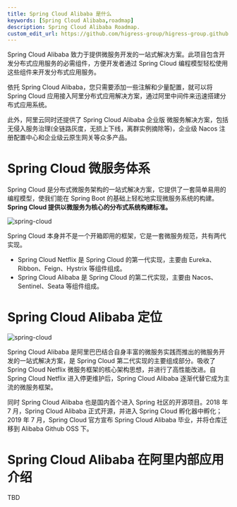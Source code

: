 ```yaml
---
title: Spring Cloud Alibaba 是什么
keywords: [Spring Cloud Alibaba,roadmap]
description: Spring Cloud Alibaba Roadmap.
custom_edit_url: https://github.com/higress-group/higress-group.github.io/blob/main/i18n/zh-cn/docusaurus-plugin-content-docs/current/overview/roadmap.md
---
```


Spring Cloud Alibaba 致力于提供微服务开发的一站式解决方案。此项目包含开发分布式应用服务的必需组件，方便开发者通过 Spring Cloud 编程模型轻松使用这些组件来开发分布式应用服务。

依托 Spring Cloud Alibaba，您只需要添加一些注解和少量配置，就可以将 Spring Cloud 应用接入阿里分布式应用解决方案，通过阿里中间件来迅速搭建分布式应用系统。

此外，阿里云同时还提供了 Spring Cloud Alibaba 企业版 微服务解决方案，包括无侵入服务治理(全链路灰度，无损上下线，离群实例摘除等)，企业级 Nacos 注册配置中心和企业级云原生网关等众多产品。

# Spring Cloud 微服务体系
Spring Cloud 是分布式微服务架构的一站式解决方案，它提供了一套简单易用的编程模型，使我们能在 Spring Boot 的基础上轻松地实现微服务系统的构建。
**Spring Cloud 提供以微服务为核心的分布式系统构建标准。** 

![spring-cloud](../../../../../static/img/overview-doc-img/spring-cloud-img.png)

Spring Cloud 本身并不是一个开箱即用的框架，它是一套微服务规范，共有两代实现。
- Spring Cloud Netflix 是 Spring Cloud 的第一代实现，主要由 Eureka、Ribbon、Feign、Hystrix 等组件组成。
- Spring Cloud Alibaba 是 Spring Cloud 的第二代实现，主要由 Nacos、Sentinel、Seata 等组件组成。

# Spring Cloud Alibaba 定位

![spring-cloud](../../../../../static/img/overview-doc-img/spring-cloud-alibaba-img.png)

Spring Cloud Alibaba 是阿里巴巴结合自身丰富的微服务实践而推出的微服务开发的一站式解决方案，是 Spring Cloud 第二代实现的主要组成部分。吸收了 Spring Cloud Netflix 微服务框架的核心架构思想，并进行了高性能改进。自 Spring Cloud Netflix 进入停更维护后，Spring Cloud Alibaba 逐渐代替它成为主流的微服务框架。

同时 Spring Cloud Alibaba 也是国内首个进入 Spring 社区的开源项目。2018 年 7 月，Spring Cloud Alibaba 正式开源，并进入 Spring Cloud 孵化器中孵化；2019 年 7 月，Spring Cloud 官方宣布 Spring Cloud Alibaba 毕业，并将仓库迁移到 Alibaba Github OSS 下。

# Spring Cloud Alibaba 在阿里内部应用介绍
TBD